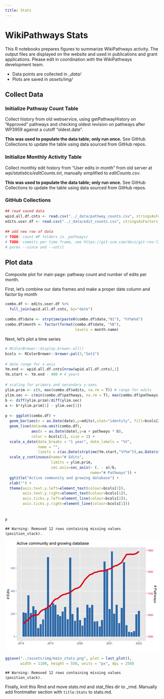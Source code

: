 ```yaml
---
title: Stats
---
```

# WikiPathways Stats

This R notebooks prepares figures to summarize WikiPathways activity.
The output files are displayed on the website and used in publications
and grant applications. Please edit in coordination with the
WikiPathways development team.

-   Data points are collected in \_*data/*
-   Plots are saved in *assets/img/*

## Collect Data

### Initialize Pathway Count Table

Collect history from old webservice, using getPathwayHistory on
“Approved” pathways and checking oldest revision on pathways after
WP3959 against a cutoff “oldest.date”.

**This was used to populate the data table; only run once.** See GitHub
Collections to update the table using data sourced from GitHub repos.

### Initialize Monthly Activity Table

Collect monthly edit history from “User edits in month” from old server
at *wpi/statistics/editCounts.txt*, manually simplified to
*editCounts.csv*.

**This was used to populate the data table; only run once.** See GitHub
Collections to update the table using data sourced from GitHub repos.

### GitHub Collections

``` r
## read saved data
wpid.all.df.cnts <- read.csv("../_data/pathway_counts.csv", stringsAsFactors = F)
edits.user.df <- read.csv("../_data/edit_counts.csv", stringsAsFactors = F)

## add new row of data
# TODO: count WP folders in _pathways/
# TODO: commits per time frame, see https://git-scm.com/docs/git-rev-list with
# parms --since and --until
```

## Plot data

Composite plot for main page: pathway count and number of edits per
month.

First, let’s combine our data frames and make a proper date column and
factor by month

``` r
combo.df <- edits.user.df %>%
  full_join(wpid.all.df.cnts, by="date")

combo.df$date <- strptime(paste0(combo.df$date,"01"), "%Y%m%d")
combo.df$month <- factor(format(combo.df$date, "%B"),
                                levels = month.name)
```

Next, let’s plot a time series

``` r
# RColorBrewer::display.brewer.all()
bcols <- RColorBrewer::brewer.pal(3,"Set1")

# date range for x-axis
Ym.end <- wpid.all.df.cnts[nrow(wpid.all.df.cnts),1]
Ym.start <- Ym.end - 400 # 4 years
  
# scaling for primary and secondary y-axes
ylim.prim <- c(0, max(combo.df$edits, na.rm = T)) # range for edits
ylim.sec <- c(min(combo.df$pathways, na.rm = T), max(combo.df$pathways, na.rm = T))    # range for pathways
b <- diff(ylim.prim)/diff(ylim.sec)
a <- b*(ylim.prim[1] - ylim.sec[1])

p <- ggplot(combo.df) +
  geom_bar(aes(x = as.Date(date),y=edits),stat="identity", fill=bcols[2]) +
  geom_line(data=na.omit(combo.df), 
            aes(x = as.Date(date),y=a + pathways * b), 
            color = bcols[1], size = 2) +
  scale_x_date(date_breaks = "1 year", date_labels = "%Y",
               name = "",
               limits = c(as.Date(strptime(Ym.start,"%Y%m")),as.Date(strptime(Ym.end,"%Y%m")))) +
  scale_y_continuous(name="# Edits", 
                     limits = ylim.prim,
                     sec.axis=sec_axis(~ (. - a)/b, 
                                       name="# Pathways")) +
  ggtitle("Active community and growing database") +
  xlab("") +
  theme(axis.text.y.left=element_text(colour=bcols[2]),
        axis.text.y.right=element_text(colour=bcols[1]),
        axis.ticks.y.left=element_line(colour=bcols[2]),
        axis.ticks.y.right=element_line(colour=bcols[1]))


p
```

    ## Warning: Removed 12 rows containing missing values (position_stack).

![](stats_files/figure-markdown_github/plot-1.png)

``` r
ggsave("../assets/img/main_stats.png", plot = last_plot(), 
       width = 1100, height = 550, units = "px", dpi = 250)
```

    ## Warning: Removed 12 rows containing missing values (position_stack).

Finally, knit this Rmd and move stats.md and stat_files dir to \_rmd.
Manually add frontmatter section with `title:Stats` to stats.md.
